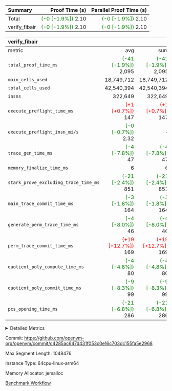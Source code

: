 | Summary | Proof Time (s) | Parallel Proof Time (s) |
|:---|---:|---:|
| Total | <span style='color: green'>(-0 [-1.9%])</span> 2.10 | <span style='color: green'>(-0 [-1.9%])</span> 2.10 |
| verify_fibair | <span style='color: green'>(-0 [-1.9%])</span> 2.10 | <span style='color: green'>(-0 [-1.9%])</span> 2.10 |


| verify_fibair |||||
|:---|---:|---:|---:|---:|
|metric|avg|sum|max|min|
| `total_proof_time_ms ` | <span style='color: green'>(-41 [-1.9%])</span> 2,095 | <span style='color: green'>(-41 [-1.9%])</span> 2,095 | <span style='color: green'>(-41 [-1.9%])</span> 2,095 | <span style='color: green'>(-41 [-1.9%])</span> 2,095 |
| `main_cells_used     ` |  18,749,712 |  18,749,712 |  18,749,712 |  18,749,712 |
| `total_cells_used    ` |  42,540,394 |  42,540,394 |  42,540,394 |  42,540,394 |
| `insns               ` |  322,649 |  322,649 |  322,649 |  322,649 |
| `execute_preflight_time_ms` | <span style='color: red'>(+1 [+0.7%])</span> 147 | <span style='color: red'>(+1 [+0.7%])</span> 147 | <span style='color: red'>(+1 [+0.7%])</span> 147 | <span style='color: red'>(+1 [+0.7%])</span> 147 |
| `execute_preflight_insn_mi/s` | <span style='color: green'>(-0 [-0.7%])</span> 2.32 | -          | <span style='color: green'>(-0 [-0.7%])</span> 2.32 | <span style='color: green'>(-0 [-0.7%])</span> 2.32 |
| `trace_gen_time_ms   ` | <span style='color: green'>(-4 [-7.8%])</span> 47 | <span style='color: green'>(-4 [-7.8%])</span> 47 | <span style='color: green'>(-4 [-7.8%])</span> 47 | <span style='color: green'>(-4 [-7.8%])</span> 47 |
| `memory_finalize_time_ms` |  6 |  6 |  6 |  6 |
| `stark_prove_excluding_trace_time_ms` | <span style='color: green'>(-21 [-2.4%])</span> 851 | <span style='color: green'>(-21 [-2.4%])</span> 851 | <span style='color: green'>(-21 [-2.4%])</span> 851 | <span style='color: green'>(-21 [-2.4%])</span> 851 |
| `main_trace_commit_time_ms` | <span style='color: green'>(-3 [-1.8%])</span> 164 | <span style='color: green'>(-3 [-1.8%])</span> 164 | <span style='color: green'>(-3 [-1.8%])</span> 164 | <span style='color: green'>(-3 [-1.8%])</span> 164 |
| `generate_perm_trace_time_ms` | <span style='color: green'>(-4 [-8.0%])</span> 46 | <span style='color: green'>(-4 [-8.0%])</span> 46 | <span style='color: green'>(-4 [-8.0%])</span> 46 | <span style='color: green'>(-4 [-8.0%])</span> 46 |
| `perm_trace_commit_time_ms` | <span style='color: red'>(+19 [+12.7%])</span> 169 | <span style='color: red'>(+19 [+12.7%])</span> 169 | <span style='color: red'>(+19 [+12.7%])</span> 169 | <span style='color: red'>(+19 [+12.7%])</span> 169 |
| `quotient_poly_compute_time_ms` | <span style='color: green'>(-4 [-4.8%])</span> 80 | <span style='color: green'>(-4 [-4.8%])</span> 80 | <span style='color: green'>(-4 [-4.8%])</span> 80 | <span style='color: green'>(-4 [-4.8%])</span> 80 |
| `quotient_poly_commit_time_ms` | <span style='color: green'>(-9 [-8.3%])</span> 99 | <span style='color: green'>(-9 [-8.3%])</span> 99 | <span style='color: green'>(-9 [-8.3%])</span> 99 | <span style='color: green'>(-9 [-8.3%])</span> 99 |
| `pcs_opening_time_ms ` | <span style='color: green'>(-21 [-6.8%])</span> 286 | <span style='color: green'>(-21 [-6.8%])</span> 286 | <span style='color: green'>(-21 [-6.8%])</span> 286 | <span style='color: green'>(-21 [-6.8%])</span> 286 |



<details>
<summary>Detailed Metrics</summary>

|  | verify_program_compile_ms | total_cells | stark_prove_excluding_trace_time_ms | quotient_poly_compute_time_ms | quotient_poly_commit_time_ms | perm_trace_commit_time_ms | pcs_opening_time_ms | main_trace_commit_time_ms | app proof_time_ms |
| --- | --- | --- | --- | --- | --- | --- | --- | --- |
|  | 7 | 65,536 | 35 | 1 | 6 | 0 | 20 | 7 | 2,095 | 

| air_name | rows | quotient_deg | main_cols | interactions | constraints | cells |
| --- | --- | --- | --- | --- | --- | --- |
| AccessAdapterAir<2> |  | 2 |  | 5 | 12 |  | 
| AccessAdapterAir<4> |  | 2 |  | 5 | 12 |  | 
| AccessAdapterAir<8> |  | 2 |  | 5 | 12 |  | 
| FibonacciAir | 32,768 | 1 | 2 |  | 5 | 65,536 | 
| FriReducedOpeningAir |  | 2 |  | 39 | 71 |  | 
| JalRangeCheckAir |  | 2 |  | 9 | 14 |  | 
| NativePoseidon2Air<BabyBearParameters>, 1> |  | 2 |  | 136 | 572 |  | 
| PhantomAir |  | 2 |  | 3 | 5 |  | 
| ProgramAir |  | 1 |  | 1 | 4 |  | 
| VariableRangeCheckerAir |  | 1 |  | 1 | 4 |  | 
| VmAirWrapper<AluNativeAdapterAir, FieldArithmeticCoreAir> |  | 2 |  | 15 | 27 |  | 
| VmAirWrapper<BranchNativeAdapterAir, BranchEqualCoreAir<1> |  | 2 |  | 11 | 25 |  | 
| VmAirWrapper<NativeAdapterAir<2, 0>, PublicValuesCoreAir> |  | 2 |  | 11 | 29 |  | 
| VmAirWrapper<NativeLoadStoreAdapterAir<1>, NativeLoadStoreCoreAir<1> |  | 2 |  | 15 | 20 |  | 
| VmAirWrapper<NativeLoadStoreAdapterAir<4>, NativeLoadStoreCoreAir<4> |  | 2 |  | 15 | 20 |  | 
| VmAirWrapper<NativeVectorizedAdapterAir<4>, FieldExtensionCoreAir> |  | 2 |  | 15 | 27 |  | 
| VmConnectorAir |  | 2 |  | 5 | 11 |  | 
| VolatileBoundaryAir |  | 2 |  | 7 | 19 |  | 

| group | trace_gen_time_ms | total_proof_time_ms | total_cells_used | total_cells | system_trace_gen_time_ms | stark_prove_excluding_trace_time_ms | single_trace_gen_time_ms | quotient_poly_compute_time_ms | quotient_poly_commit_time_ms | perm_trace_commit_time_ms | pcs_opening_time_ms | memory_finalize_time_ms | main_trace_commit_time_ms | main_cells_used | insns | generate_perm_trace_time_ms | fri.log_blowup | execute_preflight_time_ms | execute_preflight_insn_mi/s |
| --- | --- | --- | --- | --- | --- | --- | --- | --- | --- | --- | --- | --- | --- | --- | --- | --- | --- | --- | --- |
| verify_fibair | 47 | 2,095 | 42,540,394 | 62,474,410 | 47 | 851 | 0 | 80 | 99 | 169 | 286 | 6 | 164 | 18,749,712 | 322,649 | 46 | 1 | 147 | 2.32 | 

| group | air_name | rows | prep_cols | perm_cols | main_cols | cells |
| --- | --- | --- | --- | --- | --- | --- |
| verify_fibair | AccessAdapterAir<2> | 131,072 |  | 16 | 11 | 3,538,944 | 
| verify_fibair | AccessAdapterAir<4> | 65,536 |  | 16 | 13 | 1,900,544 | 
| verify_fibair | AccessAdapterAir<8> | 128 |  | 16 | 17 | 4,224 | 
| verify_fibair | FriReducedOpeningAir | 2,048 |  | 84 | 27 | 227,328 | 
| verify_fibair | JalRangeCheckAir | 32,768 |  | 28 | 12 | 1,310,720 | 
| verify_fibair | NativePoseidon2Air<BabyBearParameters>, 1> | 32,768 |  | 312 | 398 | 23,265,280 | 
| verify_fibair | PhantomAir | 16,384 |  | 12 | 6 | 294,912 | 
| verify_fibair | ProgramAir | 8,192 |  | 8 | 10 | 147,456 | 
| verify_fibair | VariableRangeCheckerAir | 262,144 | 2 | 8 | 1 | 2,359,296 | 
| verify_fibair | VmAirWrapper<AluNativeAdapterAir, FieldArithmeticCoreAir> | 262,144 |  | 36 | 29 | 17,039,360 | 
| verify_fibair | VmAirWrapper<BranchNativeAdapterAir, BranchEqualCoreAir<1> | 32,768 |  | 28 | 23 | 1,671,168 | 
| verify_fibair | VmAirWrapper<NativeLoadStoreAdapterAir<1>, NativeLoadStoreCoreAir<1> | 65,536 |  | 40 | 21 | 3,997,696 | 
| verify_fibair | VmAirWrapper<NativeLoadStoreAdapterAir<4>, NativeLoadStoreCoreAir<4> | 32,768 |  | 40 | 27 | 2,195,456 | 
| verify_fibair | VmAirWrapper<NativeVectorizedAdapterAir<4>, FieldExtensionCoreAir> | 32,768 |  | 36 | 38 | 2,424,832 | 
| verify_fibair | VmConnectorAir | 2 | 1 | 16 | 5 | 42 | 
| verify_fibair | VolatileBoundaryAir | 65,536 |  | 20 | 12 | 2,097,152 | 

| group | trace_height_constraint | weighted_sum | threshold |
| --- | --- | --- | --- |
| verify_fibair | 0 | 1,085,444 | 2,013,265,921 | 
| verify_fibair | 1 | 5,411,200 | 2,013,265,921 | 
| verify_fibair | 2 | 542,722 | 2,013,265,921 | 
| verify_fibair | 3 | 5,476,612 | 2,013,265,921 | 
| verify_fibair | 4 | 65,536 | 2,013,265,921 | 
| verify_fibair | 5 | 12,851,850 | 2,013,265,921 | 

| trace_height_constraint | threshold |
| --- | --- |
| 0 | 2,013,265,921 | 

</details>


Commit: https://github.com/openvm-org/openvm/commit/c4285ac647d431f053c0e16c703dc155fa5e2968

Max Segment Length: 1048476

Instance Type: 64cpu-linux-arm64

Memory Allocator: jemalloc

[Benchmark Workflow](https://github.com/openvm-org/openvm/actions/runs/16890055457)
